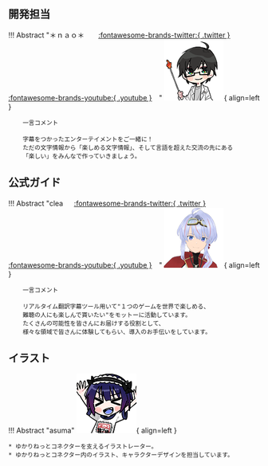 ## 開発担当
!!! Abstract "＊ｎａｏ＊　　[:fontawesome-brands-twitter:{ .twitter }](https://twitter.com/mikasa231) 　[:fontawesome-brands-youtube:{ .youtube }](https://www.youtube.com/channel/UC_bT_9raRKLuPSEnefBmelg)　"
    ![なお](images/nao1.png){ align=left } 

        一言コメント    
        
        字幕をつかったエンターテイメントをご一緒に！
        ただの文字情報から「楽しめる文字情報」、そして言語を超えた交流の先にある
        「楽しい」をみんなで作っていきましょう。

## 公式ガイド
!!! Abstract "clea 　 [:fontawesome-brands-twitter:{ .twitter }](https://twitter.com/clea_vtuber)　 [:fontawesome-brands-youtube:{ .youtube }](https://www.youtube.com/c/cleareysol)　"
    ![clea](images/clea.png){ align=left } 
    
        一言コメント 

        リアルタイム翻訳字幕ツール用いて"１つのゲームを世界で楽しめる、
        難聴の人にも楽しんで貰いたい"をモットーに活動しています。
        たくさんの可能性を皆さんにお届けする役割として、
        様々な領域で皆さんに体験してもらい、導入のお手伝いをしています。

## イラスト
!!! Abstract "asuma"
    ![asuma](images/asuma.png){ align=left } 

    * ゆかりねっとコネクターを支えるイラストレーター。
    * ゆかりねっとコネクター内のイラスト、キャラクターデザインを担当しています。
